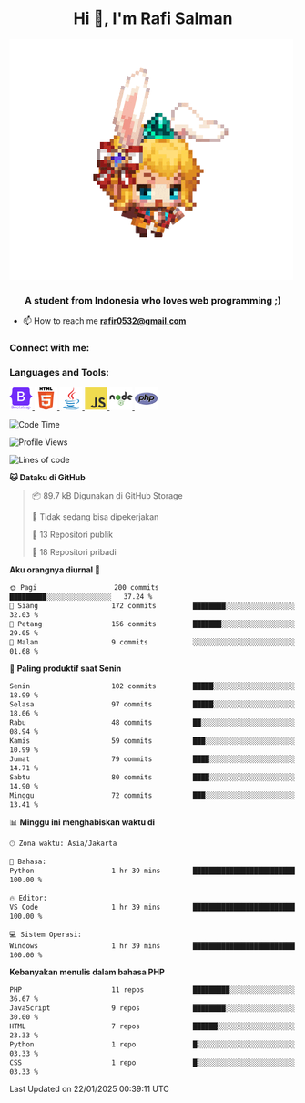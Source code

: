 <h1 align="center">Hi 👋, I'm Rafi Salman</h1>
<img src="img/lp.gif" /> 
<h3 align="center">A student from Indonesia who loves web programming ;)</h3>

- 📫 How to reach me **rafir0532@gmail.com**

<h3 align="left">Connect with me:</h3>
<p align="left">
</p>

<h3 align="left">Languages and Tools:</h3>
<p align="left"> <a href="https://getbootstrap.com" target="_blank" rel="noreferrer"> <img src="https://raw.githubusercontent.com/devicons/devicon/master/icons/bootstrap/bootstrap-plain-wordmark.svg" alt="bootstrap" width="40" height="40"/> </a> <a href="https://www.w3.org/html/" target="_blank" rel="noreferrer"> <img src="https://raw.githubusercontent.com/devicons/devicon/master/icons/html5/html5-original-wordmark.svg" alt="html5" width="40" height="40"/> </a> <a href="https://www.java.com" target="_blank" rel="noreferrer"> <img src="https://raw.githubusercontent.com/devicons/devicon/master/icons/java/java-original.svg" alt="java" width="40" height="40"/> </a> <a href="https://developer.mozilla.org/en-US/docs/Web/JavaScript" target="_blank" rel="noreferrer"> <img src="https://raw.githubusercontent.com/devicons/devicon/master/icons/javascript/javascript-original.svg" alt="javascript" width="40" height="40"/> </a> <a href="https://nodejs.org" target="_blank" rel="noreferrer"> <img src="https://raw.githubusercontent.com/devicons/devicon/master/icons/nodejs/nodejs-original-wordmark.svg" alt="nodejs" width="40" height="40"/> </a> <a href="https://www.php.net" target="_blank" rel="noreferrer"> <img src="https://raw.githubusercontent.com/devicons/devicon/master/icons/php/php-original.svg" alt="php" width="40" height="40"/> </a> </p>

<!--START_SECTION:waka-->
![Code Time](http://img.shields.io/badge/Code%20Time-300%20hrs%2039%20mins-blue)

![Profile Views](http://img.shields.io/badge/Profil%20dilihat-4-blue)

![Lines of code](https://img.shields.io/badge/Sejak%20Hello%20World%20aku%20telah%20menulis-1.6%20million%20baris%20kode-blue)

**🐱 Dataku di GitHub** 

> 📦 89.7 kB Digunakan di GitHub Storage 
 > 
> 🚫 Tidak sedang bisa dipekerjakan
 > 
> 📜 13 Repositori publik 
 > 
> 🔑 18 Repositori pribadi 
 > 
**Aku orangnya diurnal 🐤** 

```text
🌞 Pagi                   200 commits         █████████░░░░░░░░░░░░░░░░   37.24 % 
🌆 Siang                  172 commits         ████████░░░░░░░░░░░░░░░░░   32.03 % 
🌃 Petang                 156 commits         ███████░░░░░░░░░░░░░░░░░░   29.05 % 
🌙 Malam                  9 commits           ░░░░░░░░░░░░░░░░░░░░░░░░░   01.68 % 
```
📅 **Paling produktif saat Senin** 

```text
Senin                    102 commits         █████░░░░░░░░░░░░░░░░░░░░   18.99 % 
Selasa                   97 commits          █████░░░░░░░░░░░░░░░░░░░░   18.06 % 
Rabu                     48 commits          ██░░░░░░░░░░░░░░░░░░░░░░░   08.94 % 
Kamis                    59 commits          ███░░░░░░░░░░░░░░░░░░░░░░   10.99 % 
Jumat                    79 commits          ████░░░░░░░░░░░░░░░░░░░░░   14.71 % 
Sabtu                    80 commits          ████░░░░░░░░░░░░░░░░░░░░░   14.90 % 
Minggu                   72 commits          ███░░░░░░░░░░░░░░░░░░░░░░   13.41 % 
```


📊 **Minggu ini menghabiskan waktu di** 

```text
🕑︎ Zona waktu: Asia/Jakarta

💬 Bahasa: 
Python                   1 hr 39 mins        █████████████████████████   100.00 % 

🔥 Editor: 
VS Code                  1 hr 39 mins        █████████████████████████   100.00 % 

💻 Sistem Operasi: 
Windows                  1 hr 39 mins        █████████████████████████   100.00 % 
```

**Kebanyakan menulis dalam bahasa PHP** 

```text
PHP                      11 repos            █████████░░░░░░░░░░░░░░░░   36.67 % 
JavaScript               9 repos             ████████░░░░░░░░░░░░░░░░░   30.00 % 
HTML                     7 repos             ██████░░░░░░░░░░░░░░░░░░░   23.33 % 
Python                   1 repo              █░░░░░░░░░░░░░░░░░░░░░░░░   03.33 % 
CSS                      1 repo              █░░░░░░░░░░░░░░░░░░░░░░░░   03.33 % 
```




 Last Updated on 22/01/2025 00:39:11 UTC
<!--END_SECTION:waka-->
